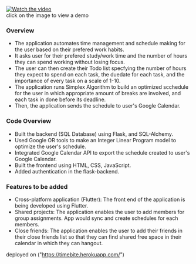 [![Watch the video](https://i.imgur.com/ncy2rJU.png)](https://drive.google.com/file/d/1GveotFvEWfppnT9a7DG0Ar7NN-1whxPz/view?usp=sharing)<br>
click on the image to view a demo
### Overview ###
- The application automates time management and schedule making for the user based on their prefered work habits.
- It asks user for their prefered study/work time and the number of hours they can spend working without losing focus.
- The user can then create their Todo list specfying the number of hours they expect to spend on each task, the duedate for each task, and the importance of every task on a scale of 1-10.
- The application runs Simplex Algorithm to build an optimized scchedule for the user in which appropriate amount of breaks are involved, and each task in done before its deadline.
- Then, the application sends the schedule to user's Google Calendar.
### Code Overview
- Built the backend (SQL Database) using Flask, and SQL-Alchemy.
- Used Google OR tools to make an Integer Linear Program model to optimize the user's schedule.
- Integrated Google Calendar API to export the schedule created to user's Google Calendar.
- Built the frontend using HTML, CSS, JavaScript.
- Added authentication in the flask-backend.
### Features to be added
- Cross-platform application (Flutter): The front end of the application is being developed using Flutter.
- Shared projects: The application enables the user to add members for group assignments. App would sync and create schedules for each members.
- Close friends: The application enables the user to add their friends in their close friends list so that they can find shared free space in their calendar in which they can hangout.

deployed on ("https://timebite.herokuapp.com/")
